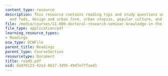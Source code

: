 ```yaml
---
content_type: resource
description: This resource contains reading tips and study questions on paradigms
  and fads, design and urban form, urban utopias, popular culture, and the Good City.
file: /media/courses/11-800-doctoral-research-seminar-knowledge-in-the-public-arena-spring-2007/da87612342a386173d9549d7e77faad1_read5.pdf
file_type: application/pdf
learning_resource_types:
- Readings
ocw_type: OCWFile
parent_title: Readings
parent_type: CourseSection
resourcetype: Document
title: read5.pdf
uid: da876123-42a3-8617-3d95-49d7e77faad1
---
```

